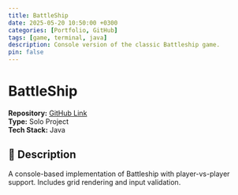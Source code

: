 ```yaml
---
title: BattleShip
date: 2025-05-20 10:50:00 +0300
categories: [Portfolio, GitHub]
tags: [game, terminal, java]
description: Console version of the classic Battleship game.
pin: false
---
```


# BattleShip

**Repository:** [GitHub Link](https://github.com/MartinFarres/BattleShip)  
**Type:** Solo Project  
**Tech Stack:** Java

## 📝 Description

A console-based implementation of Battleship with player-vs-player support. Includes grid rendering and input validation.
